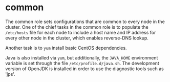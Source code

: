 # common

The common role sets configurations that are common to every node in the cluster.
One of the chief tasks in the common role is to populate the `/etc/hosts` file
for each node to include a host name and IP address for every other node in the
cluster, which enables reverse-DNS lookup.

Another task is to `yum` install basic CentOS dependencies.

Java is also installed via `yum`, but additionally, the `JAVA_HOME` environment
variable is set through the file `/etc/profile.d/java.sh`. The development
version of OpenJDK is installed in order to use the diagnostic tools such as 
'jps'.
